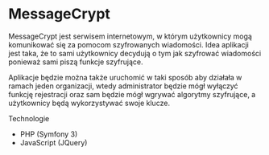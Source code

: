 MessageCrypt
============
MessageCrypt jest serwisem internetowym, w którym użytkownicy mogą komunikować się za pomocom szyfrowanych wiadomości. Idea aplikacji jest taka, że to sami użytkownicy decydują o tym jak szyfrować wiadomości ponieważ sami piszą funkcje szyfrujące. 

Aplikacje będzie można także uruchomić w taki sposób aby działała w ramach jeden organizacji, wtedy administrator będzie mógł wyłączyć funkcję rejestracji oraz sam będzie mógł wgrywać algorytmy szyfrujące, a użytkownicy będą wykorzystywać swoje klucze.


Technologie
- PHP (Symfony 3)
- JavaScript (JQuery)

